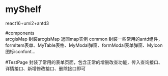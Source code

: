 # myShelf
react16+umi2+antd3

#components  
  arcgisMap  封装arcgisMap 返回map实例
  common     封装一些常用的antd组件，formItem表单、MyTable表格、MyModal弹窗、formModal表单弹窗、MyIcon图标iconfont...

#TestPage
  封装了常用的表单页面，包含正常的增删改查功能，传入查询接口、详情接口、新增修改接口、删除接口即可
